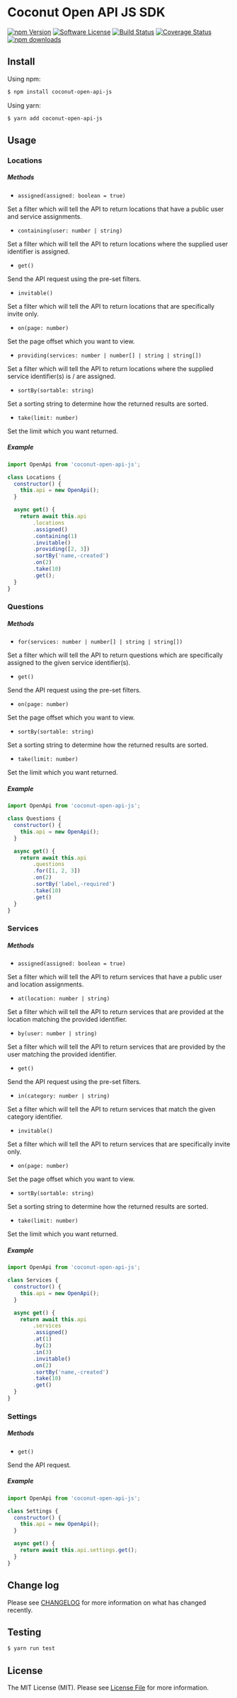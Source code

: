 # Coconut Open API JS SDK

[![npm Version][ico-version]][link-npm]
[![Software License][ico-license]](LICENSE.md)
[![Build Status][ico-travis]][link-travis]
[![Coverage Status][ico-codecov]][link-codecov]
[![npm downloads][ico-downloads]][link-downloads]

## Install

Using npm:

```bash
$ npm install coconut-open-api-js
```

Using yarn:

```bash
$ yarn add coconut-open-api-js
```

## Usage

### Locations

##### Methods

- `assigned(assigned: boolean = true)`

Set a filter which will tell the API to return locations that have a public user and service assignments.

- `containing(user: number | string)`

Set a filter which will tell the API to return locations where the supplied user identifier is assigned.

- `get()`

Send the API request using the pre-set filters.

- `invitable()`

Set a filter which will tell the API to return locations that are specifically invite only.

- `on(page: number)`

Set the page offset which you want to view.

- `providing(services: number | number[] | string | string[])`

Set a filter which will tell the API to return locations where the supplied service identifier(s) is / are assigned.

- `sortBy(sortable: string)`

Set a sorting string to determine how the returned results are sorted.

- `take(limit: number)`

Set the limit which you want returned.

##### Example

```javascript
import OpenApi from 'coconut-open-api-js';

class Locations {
  constructor() {
    this.api = new OpenApi();
  }

  async get() {
    return await this.api
        .locations
        .assigned()
        .containing(1)
        .invitable()
        .providing([2, 3])
        .sortBy('name,-created')
        .on(2)
        .take(10)
        .get();
  }
}
```

### Questions

##### Methods

- `for(services: number | number[] | string | string[])`

Set a filter which will tell the API to return questions which are specifically assigned to the given service identifier(s).

- `get()`

Send the API request using the pre-set filters.

- `on(page: number)`

Set the page offset which you want to view.

- `sortBy(sortable: string)`

Set a sorting string to determine how the returned results are sorted.

- `take(limit: number)`

Set the limit which you want returned.

##### Example

```javascript
import OpenApi from 'coconut-open-api-js';

class Questions {
  constructor() {
    this.api = new OpenApi();
  }

  async get() {
    return await this.api
        .questions
        .for([1, 2, 3])
        .on(2)
        .sortBy('label,-required')
        .take(10)
        .get()
  }
}
```

### Services

##### Methods

- `assigned(assigned: boolean = true)`

Set a filter which will tell the API to return services that have a public user and location assignments.

- `at(location: number | string)`

Set a filter which will tell the API to return services that are provided at the location matching the provided identifier.

- `by(user: number | string)`

Set a filter which will tell the API to return services that are provided by the user matching the provided identifier.

- `get()`

Send the API request using the pre-set filters.

- `in(category: number | string)`

Set a filter which will tell the API to return services that match the given category identifier.

- `invitable()`

Set a filter which will tell the API to return services that are specifically invite only.

- `on(page: number)`

Set the page offset which you want to view.

- `sortBy(sortable: string)`

Set a sorting string to determine how the returned results are sorted.

- `take(limit: number)`

Set the limit which you want returned.

##### Example

```javascript
import OpenApi from 'coconut-open-api-js';

class Services {
  constructor() {
    this.api = new OpenApi();
  }

  async get() {
    return await this.api
        .services
        .assigned()
        .at(1)
        .by(2)
        .in(3)
        .invitable()
        .on(2)
        .sortBy('name,-created')
        .take(10)
        .get()
  }
}
```

### Settings

##### Methods

- `get()`

Send the API request.

##### Example

```javascript
import OpenApi from 'coconut-open-api-js';

class Settings {
  constructor() {
    this.api = new OpenApi();
  }

  async get() {
    return await this.api.settings.get();
  }
}
```

## Change log

Please see [CHANGELOG](CHANGELOG.md) for more information on what has changed recently.

## Testing

```bash
$ yarn run test
```

## License

The MIT License (MIT). Please see [License File](LICENSE.md) for more information.

[ico-version]: https://img.shields.io/npm/v/coconut-open-api-js.svg?style=flat-square
[ico-license]: https://img.shields.io/badge/license-MIT-brightgreen.svg?style=flat-square
[ico-travis]: https://img.shields.io/travis/coconutcalendar/coconut-open-api-js/master.svg?style=flat-square
[ico-codecov]: https://codecov.io/gh/coconutcalendar/coconut-open-api-js/branch/master/graph/badge.svg
[ico-downloads]: https://img.shields.io/npm/dt/coconut-open-api-js.svg?style=flat-square

[link-npm]: https://www.npmjs.org/package/coconut-open-api-js
[link-travis]: https://travis-ci.org/coconutcalendar/coconut-open-api-js
[link-codecov]: https://codecov.io/gh/coconutcalendar/coconut-open-api-js
[link-downloads]: http://npm-stat.com/charts.html?package=coconut-open-api-js
